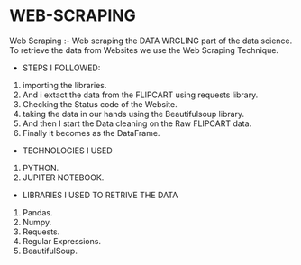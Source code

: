 # WEB-SCRAPING
Web Scraping :- Web scraping the DATA WRGLING part of the data science. To retrieve the data from Websites we use the Web Scraping Technique. 

* STEPS I FOLLOWED:
1. importing the libraries.
2. And i extact the data from the FLIPCART using requests library.
3. Checking the Status code of the Website.
4. taking the data in our hands using the Beautifulsoup library.
5. And then I start the Data cleaning on the Raw FLIPCART data.
6. Finally it becomes as the DataFrame.

* TECHNOLOGIES I USED
 1. PYTHON.
 2. JUPITER NOTEBOOK.

* LIBRARIES I USED TO RETRIVE THE DATA
1. Pandas.
2. Numpy.
3. Requests.
4. Regular Expressions.
5. BeautifulSoup.
